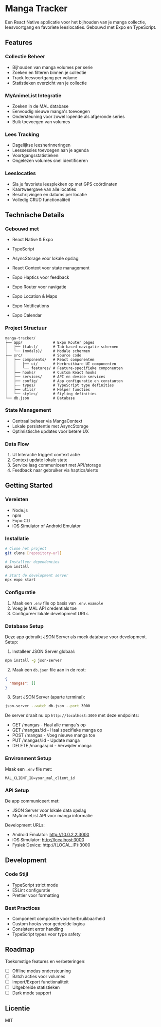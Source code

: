 # Manga Tracker

Een React Native applicatie voor het bijhouden van je manga collectie, leesvoortgang en favoriete leeslocaties. Gebouwd met Expo en TypeScript.

## Features

### Collectie Beheer

- Bijhouden van manga volumes per serie
- Zoeken en filteren binnen je collectie
- Track leesvoortgang per volume
- Statistieken overzicht van je collectie

### MyAnimeList Integratie

- Zoeken in de MAL database
- Eenvoudig nieuwe manga's toevoegen
- Ondersteuning voor zowel lopende als afgeronde series
- Bulk toevoegen van volumes

### Lees Tracking

- Dagelijkse leesherinneringen
- Leessessies toevoegen aan je agenda
- Voortgangsstatistieken
- Ongelezen volumes snel identificeren

### Leeslocaties

- Sla je favoriete leesplekken op met GPS coördinaten
- Kaartweergave van alle locaties
- Beschrijvingen en datums per locatie
- Volledig CRUD functionaliteit

## Technische Details

### Gebouwd met

- React Native & Expo
- TypeScript

- AsyncStorage voor lokale opslag
- React Context voor state management
- Expo Haptics voor feedback
- Expo Router voor navigatie
- Expo Location & Maps
- Expo Notifications
- Expo Calendar

### Project Structuur

```plaintext
manga-tracker/
├── app/              # Expo Router pages
│   ├── (tabs)/       # Tab-based navigatie schermen
│   └── (modals)/     # Modale schermen
├── src/              # Source code
│   ├── components/   # React componenten
│   │   ├── ui/       # Herbruikbare UI componenten
│   │   └── features/ # Feature-specifieke componenten
│   ├── hooks/        # Custom React hooks
│   ├── services/     # API en device services
│   ├── config/       # App configuratie en constanten
│   ├── types/        # TypeScript type definities
│   ├── utils/        # Helper functies
│   └── styles/       # Styling definities
└── db.json           # Database
```

### State Management

- Centraal beheer via MangaContext
- Lokale persistentie met AsyncStorage
- Optimistische updates voor betere UX

### Data Flow

1. UI Interactie triggert context actie
2. Context update lokale state
3. Service laag communiceert met API/storage
4. Feedback naar gebruiker via haptics/alerts

## Getting Started

### Vereisten

- Node.js
- npm
- Expo CLI
- iOS Simulator of Android Emulator

### Installatie

```bash
# Clone het project
git clone [repository-url]

# Installeer dependencies
npm install

# Start de development server
npx expo start
```

### Configuratie

1. Maak een `.env` file op basis van `.env.example`
2. Voeg je MAL API credentials toe
3. Configureer lokale development URLs

### Database Setup

Deze app gebruikt JSON Server als mock database voor development. Setup:

1. Installeer JSON Server globaal:

```bash
npm install -g json-server
```

2. Maak een `db.json` file aan in de root:

```json
{
  "mangas": []
}
```

3. Start JSON Server (aparte terminal):

```bash
json-server --watch db.json --port 3000
```

De server draait nu op `http://localhost:3000` met deze endpoints:

- GET /mangas - Haal alle manga's op
- GET /mangas/:id - Haal specifieke manga op
- POST /mangas - Voeg nieuwe manga toe
- PUT /mangas/:id - Update manga
- DELETE /mangas/:id - Verwijder manga

### Environment Setup

Maak een `.env` file met:

```plaintext
MAL_CLIENT_ID=your_mal_client_id
```

### API Setup

De app communiceert met:

- JSON Server voor lokale data opslag
- MyAnimeList API voor manga informatie

Development URLs:

- Android Emulator: <http://10.0.2.2:3000>
- iOS Simulator: <http://localhost:3000>
- Fysiek Device: http://{LOCAL_IP}:3000

## Development

### Code Stijl

- TypeScript strict mode
- ESLint configuratie
- Prettier voor formatting

### Best Practices

- Component compositie voor herbruikbaarheid
- Custom hooks voor gedeelde logica
- Consistent error handling
- TypeScript types voor type safety

## Roadmap

Toekomstige features en verbeteringen:

- [ ] Offline modus ondersteuning
- [ ] Batch acties voor volumes
- [ ] Import/Export functionaliteit
- [ ] Uitgebreide statistieken
- [ ] Dark mode support

## Licentie

MIT
